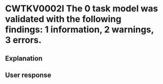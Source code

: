 # CWTKV0002I The 0 task model was validated with the following findings: 1 information, 2 warnings, 3 errors.

## Explanation

## User response